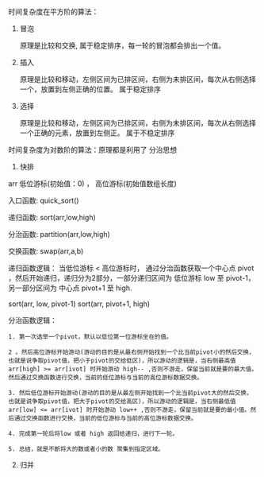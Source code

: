 时间复杂度在平方阶的算法：

1. 冒泡

	原理是比较和交换, 属于稳定排序，每一轮的冒泡都会排出一个值。

2. 插入
	
	原理是比较和移动，左侧区间为已排区间，右侧为未排区间，每次从右侧选择一个，放置到左侧正确的位置。 属于稳定排序

3. 选择	

	原理是比较和移动，左侧区间为已排区间，右侧为未排区间，每次从右侧选择一个正确的元素，放置到左侧正。 属于不稳定排序


时间复杂度为对数阶的算法：原理都是利用了 分治思想

1. 快排 

arr  低位游标(初始值：0) ， 高位游标(初始值数组长度)

入口函数: quick_sort()

递归函数: sort(arr,low,high)

分治函数: partition(arr,low,high)

交换函数: swap(arr,a,b)

递归函数逻辑： 当低位游标 < 高位游标时， 通过分治函数获取一个中心点 pivot ，然后开始递归，递归分为2部分，一部分递归区间为 低位游标 low 至 pivot-1，另一部分区间为 中心点 pivot+1 至 high. 

sort(arr, low, pivot-1)
sort(arr, pivot+1, high)

分治函数逻辑： 

	1. 第一次选举一个pivot，默认以低位第一位游标坐在的值。

	2 。然后高位游标开始游动(游动的目的是从最右侧开始找到一个比当前pivot小的然后交换，也就是说争取pivot值，把小于pivot的交给低区)，所以游动的逻辑是，当右侧最高值 arr[high] >= arr[ivot] 时开始游动 high-- ,否则不游走，保留当前就是要的最大值。然后通过交换函数进行交换，当前的低位游标与当前的高位游标数据交换。

	3. 然后低位游标开始游动(游动的目的是从最左侧开始找到一个比当前pivot大的然后交换，也就是说争取pivot值，把大于pivot的交给高区)，所以游动的逻辑是，当右侧最低值 arr[low] <= arr[ivot] 时开始游动 low++ ,否则不游走，保留当前就是要的最小值。然后通过交换函数进行交换，当前的低位游标与当前的高位游标数据交换。

	4. 完成第一轮后将low 或者 high 返回给递归，进行下一轮。

	5. 总结，就是不断将大的数或者小的数 聚集到指定区域。

2. 归并